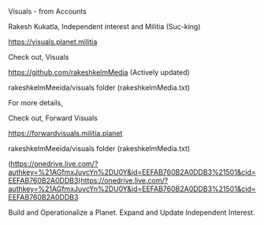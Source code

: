 Visuals - from Accounts

Rakesh Kukatla, Independent interest and Militia (Suc-king)

https://visuals.planet.militia

Check out, Visuals 

https://github.com/rakeshkelmMedia (Actively updated)

rakeshkelmMeeida/visuals folder (rakeshkelmMedia.txt)

For more details,

Check out, Forward Visuals

https://forwardvisuals.militia.planet

rakeshkelmMeeida/visuals folder (rakeshkelmMedia.txt)

(https://onedrive.live.com/?authkey=%21AGfmxJuycYn%2DU0Y&id=EEFAB760B2A0DDB3%21501&cid=EEFAB760B2A0DDB3)https://onedrive.live.com/?authkey=%21AGfmxJuycYn%2DU0Y&id=EEFAB760B2A0DDB3%21501&cid=EEFAB760B2A0DDB3

Build and Operationalize a Planet. Expand and Update Independent Interest.


